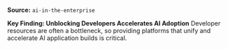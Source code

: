 **Source:** `ai-in-the-enterprise`

**Key Finding: Unblocking Developers Accelerates AI Adoption**
Developer resources are often a bottleneck, so providing platforms that unify and accelerate AI application builds is critical.
